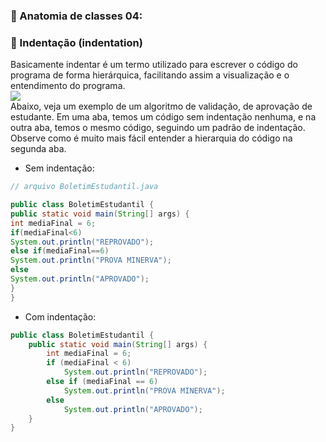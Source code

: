 
### 📌 Anatomia de classes 04:

### 🔗 Indentação (indentation)

Basicamente indentar é um termo utilizado para escrever o código do programa de forma hierárquica, facilitando assim a visualização e o entendimento do programa.<br>
<img src="https://3025166959-files.gitbook.io/~/files/v0/b/gitbook-x-prod.appspot.com/o/spaces%2FjFR9F4NToQ6FD39fU3wC%2Fuploads%2Fgit-blob-72b20a7c3db3d32c63ec3fd99883c9bd021e9e32%2Fimage%20(5)%20(1)%20(1)%20(1)%20(1).png?alt=media"></img><br>
Abaixo, veja um exemplo de um algoritmo de validação, de aprovação de estudante. Em uma aba, temos um código sem indentação nenhuma, e na outra aba, temos o mesmo código, seguindo um padrão de indentação. Observe como é muito mais fácil entender a hierarquia do código na segunda aba.<br>

* Sem indentação: 
~~~~java 
// arquivo BoletimEstudantil.java

public class BoletimEstudantil {
public static void main(String[] args) {
int mediaFinal = 6;
if(mediaFinal<6)	
System.out.println("REPROVADO"); 
else if(mediaFinal==6)
System.out.println("PROVA MINERVA"); 
else
System.out.println("APROVADO"); 		
}
}
~~~~

* Com indentação: 

~~~~java
public class BoletimEstudantil {
	public static void main(String[] args) {
		int mediaFinal = 6;
		if (mediaFinal < 6)
			System.out.println("REPROVADO");
		else if (mediaFinal == 6)
			System.out.println("PROVA MINERVA");
		else
			System.out.println("APROVADO");
	}
}
~~~~